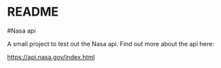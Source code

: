 # README

#Nasa api

A small project to test out the Nasa api. Find out more about the api here:

https://api.nasa.gov/index.html

